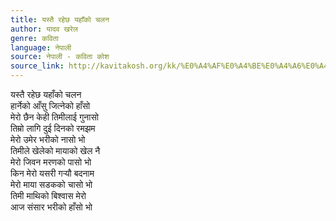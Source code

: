 ```yaml
---
title: यस्तै रहेछ यहाँको चलन
author: यादव खरेल
genre: कविता
language: नेपाली
source: नेपाली - कविता कोश
source_link: http://kavitakosh.org/kk/%E0%A4%AF%E0%A4%BE%E0%A4%A6%E0%A4%B5_%E0%A4%96%E0%A4%B0%E0%A5%87%E0%A4%B2
---
```


यस्तै रहेछ यहाँको चलन  
हार्नेको आँसु जित्नेको हाँसो  
मेरो छैन केही तिमीलाई गुनासो  
तिम्रो लागि दुई दिनको रमझम  
मेरो उमेर भरीको नासो भो  
तिमीले खेलेको मायाको खेल नै  
मेरो जिवन मरणको पासो भो  
किन मेरो यसरी गर्‍यौ बदनाम  
मेरो माया सडकको चासो भो  
तिमी माथिको बिश्वास मेरो  
आज संसार भरीको हाँसो भो
